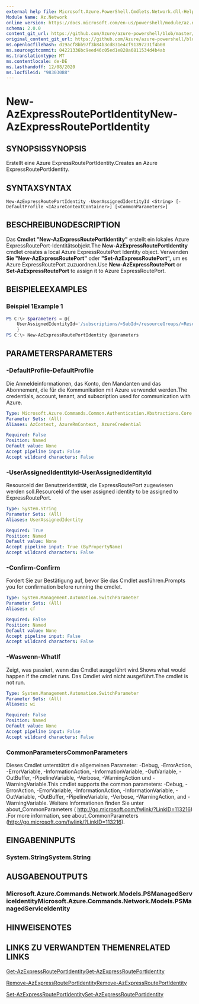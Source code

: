 ```yaml
---
external help file: Microsoft.Azure.PowerShell.Cmdlets.Network.dll-Help.xml
Module Name: Az.Network
online version: https://docs.microsoft.com/en-us/powershell/module/az.network/new-azexpressrouteportidentity
schema: 2.0.0
content_git_url: https://github.com/Azure/azure-powershell/blob/master/src/Network/Network/help/New-AzExpressRoutePortIdentity.md
original_content_git_url: https://github.com/Azure/azure-powershell/blob/master/src/Network/Network/help/New-AzExpressRoutePortIdentity.md
ms.openlocfilehash: d19acf8bb97f3b84b3cd831e4cf91397231f4b08
ms.sourcegitcommit: 04221336bc9eed46c05ed1e828a6811534d4b4ab
ms.translationtype: MT
ms.contentlocale: de-DE
ms.lasthandoff: 12/08/2020
ms.locfileid: "98303088"
---
```

# <span data-ttu-id="852b1-101">New-AzExpressRoutePortIdentity</span><span class="sxs-lookup"><span data-stu-id="852b1-101">New-AzExpressRoutePortIdentity</span></span>

## <span data-ttu-id="852b1-102">SYNOPSIS</span><span class="sxs-lookup"><span data-stu-id="852b1-102">SYNOPSIS</span></span>
<span data-ttu-id="852b1-103">Erstellt eine Azure ExpressRoutePortIdentity.</span><span class="sxs-lookup"><span data-stu-id="852b1-103">Creates an Azure ExpressRoutePortIdentity.</span></span>

## <span data-ttu-id="852b1-104">SYNTAX</span><span class="sxs-lookup"><span data-stu-id="852b1-104">SYNTAX</span></span>

```
New-AzExpressRoutePortIdentity -UserAssignedIdentityId <String> [-DefaultProfile <IAzureContextContainer>] [<CommonParameters>]
```

## <span data-ttu-id="852b1-105">BESCHREIBUNG</span><span class="sxs-lookup"><span data-stu-id="852b1-105">DESCRIPTION</span></span>
<span data-ttu-id="852b1-106">Das **Cmdlet "New-AzExpressRoutePortIdentity"** erstellt ein lokales Azure ExpressRoutePort-Identitätsobjekt.</span><span class="sxs-lookup"><span data-stu-id="852b1-106">The **New-AzExpressRoutePortIdentity** cmdlet creates a local Azure ExpressRoutePort Identity object.</span></span> <span data-ttu-id="852b1-107">Verwenden **Sie "New-AzExpressRoutePort"** oder **"Set-AzExpressRoutePort",** um es Azure ExpressRoutePort zuzuordnen.</span><span class="sxs-lookup"><span data-stu-id="852b1-107">Use **New-AzExpressRoutePort** or **Set-AzExpressRoutePort** to assign it to Azure ExpressRoutePort.</span></span>

## <span data-ttu-id="852b1-108">BEISPIELE</span><span class="sxs-lookup"><span data-stu-id="852b1-108">EXAMPLES</span></span>

### <span data-ttu-id="852b1-109">Beispiel 1</span><span class="sxs-lookup"><span data-stu-id="852b1-109">Example 1</span></span>
```powershell
PS C:\> $parameters = @{
    UserAssignedIdentityId='/subscriptions/<SubId>/resourceGroups/<ResourceGroupName>/providers/Microsoft.ManagedIdentity/userAssignedIdentities/<IdentityName>'
    }
PS C:\> New-AzExpressRoutePortIdentity @parameters
```

## <span data-ttu-id="852b1-110">PARAMETERS</span><span class="sxs-lookup"><span data-stu-id="852b1-110">PARAMETERS</span></span>

### <span data-ttu-id="852b1-111">-DefaultProfile</span><span class="sxs-lookup"><span data-stu-id="852b1-111">-DefaultProfile</span></span>
<span data-ttu-id="852b1-112">Die Anmeldeinformationen, das Konto, den Mandanten und das Abonnement, die für die Kommunikation mit Azure verwendet werden.</span><span class="sxs-lookup"><span data-stu-id="852b1-112">The credentials, account, tenant, and subscription used for communication with Azure.</span></span>

```yaml
Type: Microsoft.Azure.Commands.Common.Authentication.Abstractions.Core.IAzureContextContainer
Parameter Sets: (All)
Aliases: AzContext, AzureRmContext, AzureCredential

Required: False
Position: Named
Default value: None
Accept pipeline input: False
Accept wildcard characters: False
```

### <span data-ttu-id="852b1-113">-UserAssignedIdentityId</span><span class="sxs-lookup"><span data-stu-id="852b1-113">-UserAssignedIdentityId</span></span>
<span data-ttu-id="852b1-114">ResourceId der Benutzeridentität, die ExpressRoutePort zugewiesen werden soll.</span><span class="sxs-lookup"><span data-stu-id="852b1-114">ResourceId of the user assigned identity to be assigned to ExpressRoutePort.</span></span>

```yaml
Type: System.String
Parameter Sets: (All)
Aliases: UserAssignedIdentity

Required: True
Position: Named
Default value: None
Accept pipeline input: True (ByPropertyName)
Accept wildcard characters: False
```

### <span data-ttu-id="852b1-115">-Confirm</span><span class="sxs-lookup"><span data-stu-id="852b1-115">-Confirm</span></span>
<span data-ttu-id="852b1-116">Fordert Sie zur Bestätigung auf, bevor Sie das Cmdlet ausführen.</span><span class="sxs-lookup"><span data-stu-id="852b1-116">Prompts you for confirmation before running the cmdlet.</span></span>

```yaml
Type: System.Management.Automation.SwitchParameter
Parameter Sets: (All)
Aliases: cf

Required: False
Position: Named
Default value: None
Accept pipeline input: False
Accept wildcard characters: False
```

### <span data-ttu-id="852b1-117">-Waswenn</span><span class="sxs-lookup"><span data-stu-id="852b1-117">-WhatIf</span></span>
<span data-ttu-id="852b1-118">Zeigt, was passiert, wenn das Cmdlet ausgeführt wird.</span><span class="sxs-lookup"><span data-stu-id="852b1-118">Shows what would happen if the cmdlet runs.</span></span>
<span data-ttu-id="852b1-119">Das Cmdlet wird nicht ausgeführt.</span><span class="sxs-lookup"><span data-stu-id="852b1-119">The cmdlet is not run.</span></span>

```yaml
Type: System.Management.Automation.SwitchParameter
Parameter Sets: (All)
Aliases: wi

Required: False
Position: Named
Default value: None
Accept pipeline input: False
Accept wildcard characters: False
```

### <span data-ttu-id="852b1-120">CommonParameters</span><span class="sxs-lookup"><span data-stu-id="852b1-120">CommonParameters</span></span>
<span data-ttu-id="852b1-121">Dieses Cmdlet unterstützt die allgemeinen Parameter: -Debug, -ErrorAction, -ErrorVariable, -InformationAction, -InformationVariable, -OutVariable, -OutBuffer, -PipelineVariable, -Verbose, -WarningAction und -WarningVariable.</span><span class="sxs-lookup"><span data-stu-id="852b1-121">This cmdlet supports the common parameters: -Debug, -ErrorAction, -ErrorVariable, -InformationAction, -InformationVariable, -OutVariable, -OutBuffer, -PipelineVariable, -Verbose, -WarningAction, and -WarningVariable.</span></span> <span data-ttu-id="852b1-122">Weitere Informationen finden Sie unter about_CommonParameters ( http://go.microsoft.com/fwlink/?LinkID=113216) .</span><span class="sxs-lookup"><span data-stu-id="852b1-122">For more information, see about_CommonParameters (http://go.microsoft.com/fwlink/?LinkID=113216).</span></span>

## <span data-ttu-id="852b1-123">EINGABEN</span><span class="sxs-lookup"><span data-stu-id="852b1-123">INPUTS</span></span>

### <span data-ttu-id="852b1-124">System.String</span><span class="sxs-lookup"><span data-stu-id="852b1-124">System.String</span></span>

## <span data-ttu-id="852b1-125">AUSGABEN</span><span class="sxs-lookup"><span data-stu-id="852b1-125">OUTPUTS</span></span>

### <span data-ttu-id="852b1-126">Microsoft.Azure.Commands.Network.Models.PSManagedServiceIdentity</span><span class="sxs-lookup"><span data-stu-id="852b1-126">Microsoft.Azure.Commands.Network.Models.PSManagedServiceIdentity</span></span>

## <span data-ttu-id="852b1-127">HINWEISE</span><span class="sxs-lookup"><span data-stu-id="852b1-127">NOTES</span></span>

## <span data-ttu-id="852b1-128">LINKS ZU VERWANDTEN THEMEN</span><span class="sxs-lookup"><span data-stu-id="852b1-128">RELATED LINKS</span></span>
[<span data-ttu-id="852b1-129">Get-AzExpressRoutePortIdentity</span><span class="sxs-lookup"><span data-stu-id="852b1-129">Get-AzExpressRoutePortIdentity</span></span>](./Get-AzExpressRoutePortIdentity.md)

[<span data-ttu-id="852b1-130">Remove-AzExpressRoutePortIdentity</span><span class="sxs-lookup"><span data-stu-id="852b1-130">Remove-AzExpressRoutePortIdentity</span></span>](./Remove-AzExpressRoutePortIdentity.md)

[<span data-ttu-id="852b1-131">Set-AzExpressRoutePortIdentity</span><span class="sxs-lookup"><span data-stu-id="852b1-131">Set-AzExpressRoutePortIdentity</span></span>](./Set-AzExpressRoutePortIdentity.md)